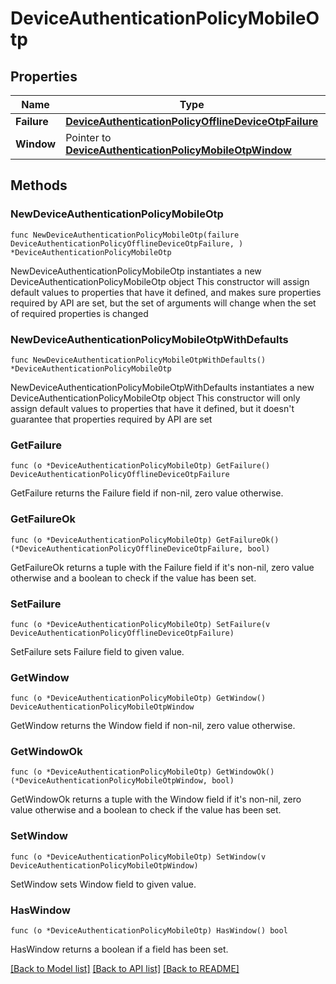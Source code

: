 # DeviceAuthenticationPolicyMobileOtp

## Properties

Name | Type | Description | Notes
------------ | ------------- | ------------- | -------------
**Failure** | [**DeviceAuthenticationPolicyOfflineDeviceOtpFailure**](DeviceAuthenticationPolicyOfflineDeviceOtpFailure.md) |  | 
**Window** | Pointer to [**DeviceAuthenticationPolicyMobileOtpWindow**](DeviceAuthenticationPolicyMobileOtpWindow.md) |  | [optional] 

## Methods

### NewDeviceAuthenticationPolicyMobileOtp

`func NewDeviceAuthenticationPolicyMobileOtp(failure DeviceAuthenticationPolicyOfflineDeviceOtpFailure, ) *DeviceAuthenticationPolicyMobileOtp`

NewDeviceAuthenticationPolicyMobileOtp instantiates a new DeviceAuthenticationPolicyMobileOtp object
This constructor will assign default values to properties that have it defined,
and makes sure properties required by API are set, but the set of arguments
will change when the set of required properties is changed

### NewDeviceAuthenticationPolicyMobileOtpWithDefaults

`func NewDeviceAuthenticationPolicyMobileOtpWithDefaults() *DeviceAuthenticationPolicyMobileOtp`

NewDeviceAuthenticationPolicyMobileOtpWithDefaults instantiates a new DeviceAuthenticationPolicyMobileOtp object
This constructor will only assign default values to properties that have it defined,
but it doesn't guarantee that properties required by API are set

### GetFailure

`func (o *DeviceAuthenticationPolicyMobileOtp) GetFailure() DeviceAuthenticationPolicyOfflineDeviceOtpFailure`

GetFailure returns the Failure field if non-nil, zero value otherwise.

### GetFailureOk

`func (o *DeviceAuthenticationPolicyMobileOtp) GetFailureOk() (*DeviceAuthenticationPolicyOfflineDeviceOtpFailure, bool)`

GetFailureOk returns a tuple with the Failure field if it's non-nil, zero value otherwise
and a boolean to check if the value has been set.

### SetFailure

`func (o *DeviceAuthenticationPolicyMobileOtp) SetFailure(v DeviceAuthenticationPolicyOfflineDeviceOtpFailure)`

SetFailure sets Failure field to given value.


### GetWindow

`func (o *DeviceAuthenticationPolicyMobileOtp) GetWindow() DeviceAuthenticationPolicyMobileOtpWindow`

GetWindow returns the Window field if non-nil, zero value otherwise.

### GetWindowOk

`func (o *DeviceAuthenticationPolicyMobileOtp) GetWindowOk() (*DeviceAuthenticationPolicyMobileOtpWindow, bool)`

GetWindowOk returns a tuple with the Window field if it's non-nil, zero value otherwise
and a boolean to check if the value has been set.

### SetWindow

`func (o *DeviceAuthenticationPolicyMobileOtp) SetWindow(v DeviceAuthenticationPolicyMobileOtpWindow)`

SetWindow sets Window field to given value.

### HasWindow

`func (o *DeviceAuthenticationPolicyMobileOtp) HasWindow() bool`

HasWindow returns a boolean if a field has been set.


[[Back to Model list]](../README.md#documentation-for-models) [[Back to API list]](../README.md#documentation-for-api-endpoints) [[Back to README]](../README.md)


